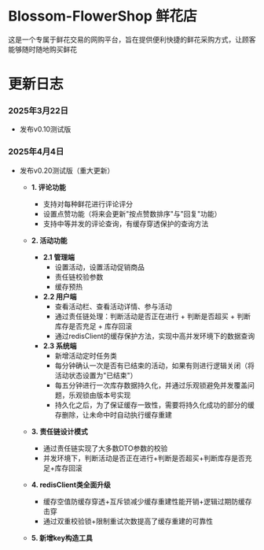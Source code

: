# Blossom-FlowerShop  鲜花店
这是一个专属于鲜花交易的网购平台，旨在提供便利快捷的鲜花采购方式，让顾客能够随时随地购买鲜花


# 更新日志

### 2025年3月22日
- 发布v0.10测试版

### 2025年4月4日 
- 发布v0.20测试版（重大更新）
  - ​**​1. 评论功能​**​
    - 支持对每种鲜花进行评论评分
    - 设置点赞功能（将来会更新"按点赞数排序"与"回复"功能）
    - 支持中等并发的评论查询，有缓存穿透保护的查询方法

  - ​**​2. 活动功能​**​
    - ​**​2.1 管理端​**​
      - 设置活动，设置活动促销商品
      - 责任链校验参数
      - 缓存预热
    - ​**​2.2 用户端​**​
      - 查看活动栏、查看活动详情、参与活动
      - 通过责任链处理：判断活动是否正在进行 + 判断是否超买 + 判断库存是否充足 + 库存回滚
      - 通过redisClient的缓存保护方法，实现中高并发环境下的数据查询
    - ​**​2.3 系统端​**​
      - 新增活动定时任务类
      - 每分钟确认一次是否有已结束的活动，如果有则进行逻辑关闭（将活动状态设置为"已结束"）
      - 每五分钟进行一次库存数据持久化，并通过乐观锁避免并发覆盖问题，乐观锁由版本号实现
      - 持久化之后，为了保证缓存一致性，需要将持久化成功的部分的缓存删除，让未命中时自动执行缓存重建

  - ​**​3. 责任链设计模式​**​
    - 通过责任链实现了大多数DTO参数的校验
    - 并发环境下，判断活动是否正在进行+判断是否超买+判断库存是否充足+库存回滚

  - ​**​4. redisClient类全面升级​**​
    - 缓存空值防缓存穿透+互斥锁减少缓存重建性能开销+逻辑过期防缓存击穿
    - 通过双重校验锁+限制重试次数提高了缓存重建的可靠性

  - ​**​5. 新增key构造工具​**​

  
